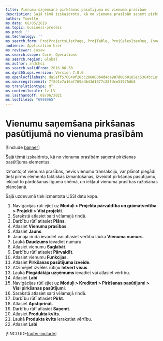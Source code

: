 ```yaml
---
title: Vienumu saņemšana pirkšanas pasūtījumā no vienuma prasībām
description: Šajā tēmā izskaidrots, kā no vienuma prasībām saņemt pirkšanas pasūtījuma elementus.
author: Yowelle
ms.date: 08/06/2019
ms.topic: business-process
ms.prod: ''
ms.technology: ''
ms.search.form: ProjProjectsListPage, ProjTable, ProjSalesItemReq, InventItemIdLookupSimple, PurchCreateFromSalesOrder, VendAccountItemLookup, PurchTable, PurchEditLines
audience: Application User
ms.reviewer: josaw
ms.search.scope: Core, Operations
ms.search.region: Global
ms.author: andchoi
ms.search.validFrom: 2016-06-30
ms.dyn365.ops.version: Version 7.0.0
ms.openlocfilehash: da5eff576040f20cc206800b4d4ca987d08b0185ec5364bc1efc940f85d36371
ms.sourcegitcommit: 7f8d1e7a16af769adb43d1877c28fdce53975db8
ms.translationtype: MT
ms.contentlocale: lv-LV
ms.lasthandoff: 08/06/2021
ms.locfileid: "6998965"
---
```

# <a name="receive-items-on-purchase-order-from-item-requirement"></a>Vienumu saņemšana pirkšanas pasūtījumā no vienuma prasībām

[!include [banner](../../includes/banner.md)]

Šajā tēmā izskaidrots, kā no vienuma prasībām saņemt pirkšanas pasūtījuma elementus.

Izmantojot vienuma prasības, nevis vienumu transakciju, var plānot piegādi tieši pirms elementa faktiskās izmantošanas, izveidot pirkšanas pasūtījumu, iekļaut to pārdošanas līgumu shēmā, un iekļaut vienuma prasības ražošanas plānošanā. 

Šajā uzdevumā tiek izmantota USSI datu kopa.

1. Navigācijas rūtī ejiet uz **Moduļi > Projekta pārvaldība un grāmatvedība > Projekti > Visi projekti**.
2. Sarakstā atlasiet saiti vēlamajā rindā.
3. Darbību rūtī atlasiet **Plāns**.
4. Atlasiet **Vienumu prasības**.
5. Atlasiet **Jauns**.
6. Jaunajā rindā ievadiet vai atlasiet vērtību laukā **Vienuma numurs**.
7. Laukā **Daudzums** ievadiet numuru.
8. Atlasiet vienumu **Saglabāt**.
9. Darbību rūtī atlasiet **Pārvaldīt**.
10. Atlasiet vienumu **Funkcijas**.
11. Atlasiet **Pirkšanas pasūtījuma izveide**.
12. Atzīmējiet izvēles rūtiņu **Ietvert visus**.
13. Laukā **Piegādātāja uzņēmums** ievadiet vai atlasiet vērtību.
14. Atlasiet **Labi**.
15. Navigācijas rūtī ejiet uz **Moduļi > Kreditori > Pirkšanas pasūtījumi > Visi pirkšanas pasūtījumi**.
16. Sarakstā atlasiet saiti vēlamajā rindā.
17. Darbību rūtī atlasiet **Pirkt**.
18. Atlasiet **Apstiprināt**.
19. Darbību rūtī atlasiet **Saņemt**.
20. Atlasiet **Produkta kvīts**.
21. Laukā **Produkta kvīts** ierakstiet vērtību.
22. Atlasiet **Labi**.



[!INCLUDE[footer-include](../../includes/footer-banner.md)]